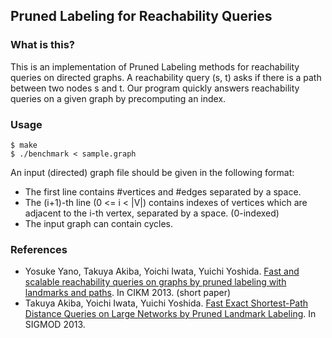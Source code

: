 Pruned Labeling for Reachability Queries
--------------

### What is this?
This is an implementation of Pruned Labeling methods for reachability queries on directed graphs.
A reachability query (s, t) asks if there is a path between two nodes s and t.
Our program quickly answers reachability queries on a given graph by precomputing an index.

### Usage
    $ make
    $ ./benchmark < sample.graph
An input (directed) graph file should be given in the following format:
* The first line contains #vertices and #edges separated by a space.
* The (i+1)-th line (0 <= i < |V|) contains indexes of vertices which are adjacent to the i-th vertex, separated by a space. (0-indexed)
* The input graph can contain cycles.

### References
* Yosuke Yano, Takuya Akiba, Yoichi Iwata, Yuichi Yoshida. [Fast and scalable reachability queries on graphs by pruned labeling with landmarks and paths](http://dl.acm.org/citation.cfm?doid=2505515.2505724). In CIKM 2013. (short paper)
* Takuya Akiba, Yoichi Iwata, Yuichi Yoshida. [Fast Exact Shortest-Path Distance Queries on Large Networks by Pruned Landmark Labeling](http://www-imai.is.s.u-tokyo.ac.jp/~takiba/papers/sigmod13_pll.pdf). In SIGMOD 2013.
